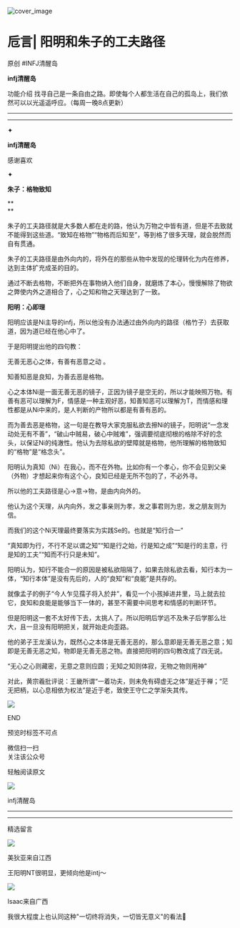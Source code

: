 ![cover_image](https://mmbiz.qlogo.cn/mmbiz_jpg/DZCdtia4bJxpy6Mc2Z6AGmQfia1OYcWzZd08EhphrCiaUBwxaTvyKVjUpulbkDFVgKqI8U1nwRuQweyKlMlmFnicicA/0?wx_fmt=jpeg)

#  卮言| 阳明和朱子的工夫路径

原创  #INFJ清醒岛  

**infj清醒岛**



功能介绍  找寻自己是一条自由之路。即使每个人都生活在自己的孤岛上，我们依然可以以光遥遥呼应。（每周一晚8点更新）

__ __

__ _ _

✦

  

**infj清醒岛**

感谢喜欢

✦

  

**朱子：格物致知**

**  
**

朱子的工夫路径就是大多数人都在走的路，他认为万物之中皆有道，但是不去致就不能得到这些道。“致知在格物”“物格而后知至”，等到格了很多天理，就会脱然而自有贯通。

朱子的工夫路径是由外向内的，将外在的那些从物中发现的伦理转化为内在修养，达到主体扩充成圣的目的。

通过不断去格物，不断把外在事物纳入他们自身，就磨炼了本心，慢慢解除了物欲之弊使内外之道相合了，心之知和物之天理达到了一致。

  

  

**阳明：心即理**

阳明应该是Ni主导的infj，所以他没有办法通过由外向内的路径（格竹子）去获取道，因为道已经在他心中了。

于是阳明提出他的四句教：

无善无恶心之体，有善有恶意之动 。

知善知恶是良知，为善去恶是格物。

心之本体Ni是一面无善无恶的镜子，正因为镜子是空无的，所以才能映照万物。有善有恶可以理解为F，情感是一种主观好恶，知善知恶可以理解为T，而情感和理性都是从Ni中来的，是人判断的产物所以都是有善有恶的。

而为善去恶是格物，这一句是在教导大家克服私欲去擦Ni的镜子，阳明说“一念发动处无有不善”，“破山中贼易，破心中贼难”，强调要彻底彻根的格除不好的念头，以保证Ni的纯澈性。他认为去除私欲的壁障就是格物，他所理解的格物致知的“格物”是“格念头”。

阳明认为真知（Ni）在我心，而不在外物。比如你有一个孝心，你不会见到父亲（外物）才想起来你有这个心，良知已经是无所不包的了，不必外寻。

所以他的工夫路径是心→意→物，是由内向外的。

他认为这个天理，从内向外，发之事亲则为孝，发之事君则为忠，发之朋友则为信。

而我们的这个Ni天理最终要落实为实践Se的。也就是“知行合一”

“真知即为行，不行不足以谓之知”“知是行之始，行是知之成”“知是行的主意，行是知的工夫”“知而不行只是未知”。

阳明认为，知行不能合一的原因是被私欲阻隔了，如果去除私欲去看，知行本为一体，“知行本体”是没有先后的，人的“良知”和“良能”是共存的。

就像孟子的例子“今人乍见孺子将入於井”，看见一个小孩掉进井里，马上就去拉它，良知和良能是能够当下一体的，甚至不需要中间思考和情感的判断环节。

但是阳明这一套不太好传下去，太挑人了。所以阳明后学远不及朱子后学那么壮大，且一旦没有阳明把关，就开始走向歪路。

他的弟子王龙溪认为，既然心之本体是无善无恶的，那么意即是无善无恶之意；知即是无善无恶之知，物即是无善无恶之物。直接把阳明的四句教改成了四无说。

“无心之心则藏密，无意之意则应圆；无知之知则体寂，无物之物则用神”

对此，黄宗羲批评说：王畿所谓“一着功夫，则未免有碍虚无之体”是近于禅；“茫无把柄，以心息相依为权法”是近于老，致使王守仁之学渐失其传。

  

![](https://mmbiz.qpic.cn/mmbiz_gif/7FiadXCUBpqt43ySAFleQonQAWQDMwvCPOiaiaFlUYSG8ibicVqc4d5rBa4niaAWr9DmauJ43FCich2gaNDU6PiaKZQf6w/640?wx_fmt=gif)

END  

预览时标签不可点

微信扫一扫  
关注该公众号



轻触阅读原文

![](http://mmbiz.qpic.cn/mmbiz_png/DZCdtia4bJxpcRrqEcIicNn7icChObS1Eqm6u2hlN1LGAHvlMHZg6O2a3A47KdeC6IqvVTuryNZQpDFQ1LX3JvT9w/0?wx_fmt=png)

infj清醒岛







****



****





精选留言

![](http://mmsns.qpic.cn/mmsns/iaxNB5XaibCeLTYWIUGCYm7cS1kFxTx4ibUSEBZJ6VnOdXPDItJ9PaGRg/0)

美狄亚来自江西

王阳明NT很明显，更倾向他是intj～

![](http://mmsns.qpic.cn/mmsns/iaxNB5XaibCeLTYWIUGCYm7cS1kFxTx4ibUSEBZJ6VnOdXPDItJ9PaGRg/0)

Isaac来自广西

我很大程度上也认同这种"一切终将消失，一切皆无意义"的看法🤔

